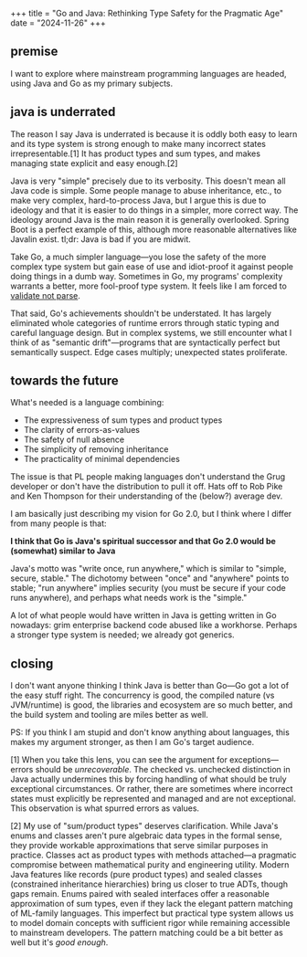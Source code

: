 +++
title = "Go and Java: Rethinking Type Safety for the Pragmatic Age"
date = "2024-11-26"
+++
## premise
I want to explore where mainstream programming languages are headed, using Java and Go as my primary subjects.

## java is underrated
The reason I say Java is underrated is because it is oddly both easy to learn and its type system is strong enough to make many incorrect states irrepresentable.[1] It has product types and sum types, and makes managing state explicit and easy enough.[2]

Java is very "simple" precisely due to its verbosity. This doesn't mean all Java code is simple. Some people manage to abuse inheritance, etc., to make very complex, hard-to-process Java, but I argue this is due to ideology and that it is easier to do things in a simpler, more correct way. The ideology around Java is the main reason it is generally overlooked. Spring Boot is a perfect example of this, although more reasonable alternatives like Javalin exist. tl;dr: Java is bad if you are midwit.

Take Go, a much simpler language—you lose the safety of the more complex type system but gain ease of use and idiot-proof it against people doing things in a dumb way. Sometimes in Go, my programs' complexity warrants a better, more fool-proof type system. It feels like I am forced to [validate not parse](https://lexi-lambda.github.io/blog/2019/11/05/parse-don-t-validate/).

That said, Go's achievements shouldn't be understated. It has largely eliminated whole categories of runtime errors through static typing and careful language design. But in complex systems, we still encounter what I think of as "semantic drift"—programs that are syntactically perfect but semantically suspect. Edge cases multiply; unexpected states proliferate.

## towards the future
What's needed is a language combining:
-   The expressiveness of sum types and product types
-   The clarity of errors-as-values
-   The safety of null absence
-   The simplicity of removing inheritance
-   The practicality of minimal dependencies

The issue is that PL people making languages don't understand the Grug developer or don't have the distribution to pull it off. Hats off to Rob Pike and Ken Thompson for their understanding of the (below?) average dev.

I am basically just describing my vision for Go 2.0, but I think where I differ from many people is that:

**I think that Go is Java's spiritual successor and that Go 2.0 would be (somewhat) similar to Java**

Java's motto was "write once, run anywhere," which is similar to "simple, secure, stable." The dichotomy between "once" and "anywhere" points to stable; "run anywhere" implies security (you must be secure if your code runs anywhere), and perhaps what needs work is the "simple."

A lot of what people would have written in Java is getting written in Go nowadays: grim enterprise backend code abused like a workhorse. Perhaps a stronger type system is needed; we already got generics.

## closing
I don't want anyone thinking I think Java is better than Go—Go got a lot of the easy stuff right. The concurrency is good, the compiled nature (vs JVM/runtime) is good, the libraries and ecosystem are so much better, and the build system and tooling are miles better as well.

PS: If you think I am stupid and don't know anything about languages, this makes my argument stronger, as then I am Go's target audience.

[1] When you take this lens, you can see the argument for exceptions—errors should be _unrecoverable_. The checked vs. unchecked distinction in Java actually undermines this by forcing handling of what should be truly exceptional circumstances. Or rather, there are sometimes where incorrect states must explicitly be represented and managed and are not exceptional. This observation is what spurred errors as values.

[2] My use of "sum/product types" deserves clarification. While Java's enums and classes aren't pure algebraic data types in the formal sense, they provide workable approximations that serve similar purposes in practice. Classes act as product types with methods attached—a pragmatic compromise between mathematical purity and engineering utility. Modern Java features like records (pure product types) and sealed classes (constrained inheritance hierarchies) bring us closer to true ADTs, though gaps remain. Enums paired with sealed interfaces offer a reasonable approximation of sum types, even if they lack the elegant pattern matching of ML-family languages. This imperfect but practical type system allows us to model domain concepts with sufficient rigor while remaining accessible to mainstream developers. The pattern matching could be a bit better as well but it's *good enough*.
